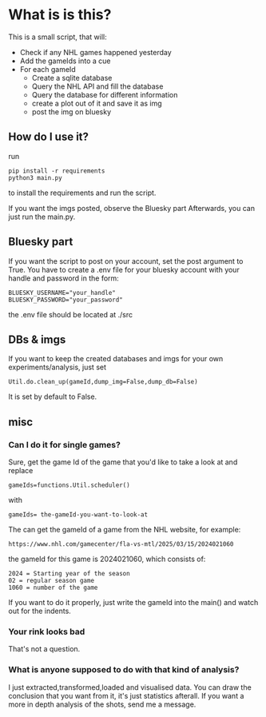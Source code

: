 # What is is this?

This is a small script, that will:

- Check if any NHL games happened yesterday
- Add the gameIds into a cue
- For each gameId
  - Create a sqlite database
  - Query the NHL API and fill the database
  - Query the database for different information
  - create a plot out of it and save it as img
  - post the img on bluesky
  
## How do I use it?

run

````=python
pip install -r requirements
python3 main.py
````

to install the requirements and run the script.

If you want the imgs posted, observe the Bluesky part Afterwards, you can just run the main.py.

## Bluesky part

If you want the script to post on your account, set the post argument to True.
You have to create a .env file for your bluesky account with your handle and password in the form:

````=python
BLUESKY_USERNAME="your_handle"
BLUESKY_PASSWORD="your_password"
````

the .env file should be located at ./src

## DBs & imgs

If you want to keep the created databases and imgs for your own experiments/analysis, just set

````=python
Util.do.clean_up(gameId,dump_img=False,dump_db=False)
````

It is set by default to False.

## misc

### Can I do it for single games?

Sure, get the game Id of the game that you'd like to take a look at and replace

````=python
gameIds=functions.Util.scheduler()
````

with

````=python
gameIds= the-gameId-you-want-to-look-at
````

The can get the gameId of a game from the NHL website, for example:

````=python
https://www.nhl.com/gamecenter/fla-vs-mtl/2025/03/15/2024021060
````

the gameId for this game is 2024021060, which consists of:

````=bash
2024 = Starting year of the season
02 = regular season game
1060 = number of the game
````

If you want to do it properly, just write
the gameId into the main() and watch out for the indents.

### Your rink looks bad

That's not a question.

### What is anyone supposed to do with that kind of analysis?

I just extracted,transformed,loaded and visualised data.
You can draw the conclusion that you want from it, it's just statistics afterall.
If you want a more in depth analysis of the shots, send me a message.
